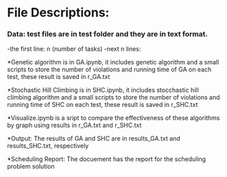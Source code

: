 <h1>File Descriptions: </h1>

<h3> Data: test files are in test folder and they are in text format. </h3>
    -the first line: n (number of tasks)
    -next n lines: <name of task> <entry time> <processing time> <deadline>

*Genetic algorithm is in GA.ipynb, it includes genetic algorithm and a small scripts to store the number of violations and running time of GA on each test, these result is saved in r_GA.txt

*Stochastic Hill Climbing is in SHC.ipynb, it includes stocchastic hill climbing algorithm and a small scripts to store the number of violations and running time of SHC on each test, these result is saved in r_SHC.txt

*Visualize.ipynb is a sript to compare the effectiveness of these algorithms by graph using results in r_GA.txt and r_SHC.txt

*Output: The results of GA and SHC are in results_GA.txt and results_SHC.txt, respectively
 
*Scheduling Report: The docuement has the report for the scheduling problem solution
 
